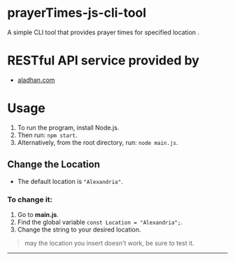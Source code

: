 # prayerTimes-js-cli-tool

A simple CLI tool that provides  prayer times for  specified location .

# RESTful API service provided by

- [aladhan.com](https://aladhan.com/prayer-times-api)
  
# Usage

1. To run the program, install Node.js.
2. Then run: `npm start`.
3. Alternatively, from the root directory, run: `node main.js`.

## Change the Location
- The default location is `"Alexandria"`.

### To change it:
1. Go to **main.js**.
2. Find the global variable `const Location = "Alexandria";`.
3. Change the string to your desired location.
> may the location you insert doesn't work, be sure to test it.

---
